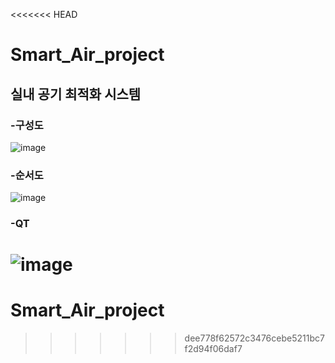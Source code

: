 <<<<<<< HEAD
# Smart_Air_project

## 실내 공기 최적화 시스템

### -구성도
![image](https://user-images.githubusercontent.com/126065290/236663753-bae2f7bd-6c45-428f-ae58-7ea3e95034f8.png)

### -순서도
![image](https://user-images.githubusercontent.com/126065290/236663817-f520b46f-792d-4c9f-b3e8-b235b10c29ef.png)

### -QT
![image](https://user-images.githubusercontent.com/126065290/236663893-78e74aae-a8da-45c5-81b6-2e1900e9ae1c.png)
=======
# Smart_Air_project
>>>>>>> dee778f62572c3476cebe5211bc7f2d94f06daf7
